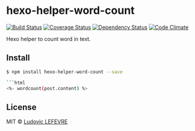 # hexo-helper-word-count

[![Build Status][travis-image]][travis-url]
[![Coverage Status][coveralls-image]][coveralls-url]
[![Dependency Status][daviddm-url]][daviddm-image]
[![Code Climate](https://codeclimate.com/github/ludoviclefevre/hexo-helper-word-count/badges/gpa.svg)](https://codeclimate.com/github/ludoviclefevre/hexo-helper-word-count)

Hexo helper to count word in text.


## Install

``` bash
$ npm install hexo-helper-word-count --save

```html
<%- wordcount(post.content) %>
```


## License

MIT © [Ludovic LEFEVRE](http://www.ludoviclefevre.fr)


[coveralls-image]: https://coveralls.io/repos/ludoviclefevre/hexo-helper-word-count/badge.svg
[coveralls-url]: https://coveralls.io/r/ludoviclefevre/hexo-helper-word-count?branch=master
[travis-url]: https://travis-ci.org/ludoviclefevre/hexo-helper-word-count
[travis-image]: https://travis-ci.org/ludoviclefevre/hexo-helper-word-count.svg?branch=master
[daviddm-url]: https://david-dm.org/ludoviclefevre/hexo-helper-word-count.svg?theme=shields.io
[daviddm-image]: https://david-dm.org/ludoviclefevre/hexo-helper-word-count
